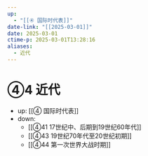 ```yaml
---
up:
  - "[[④ 国际时代表]]"
date-link: "[[2025-03-01]]"
date: 2025-03-01
ctime-p: 2025-03-01T13:28:16
aliases:
  - 近代
---
```


# ④4 近代

- up: [[④ 国际时代表]]
- down:	
	- [[④41 17世纪中、后期到19世纪60年代]]
	- [[④43 19世纪70年代至20世纪初期]]
	- [[④44 第一次世界大战时期]]
	
